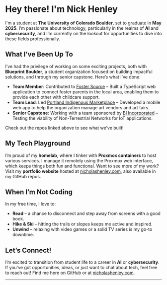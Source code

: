 # Hey there! I'm Nick Henley

I'm a student at **The University of Colorado Boulder**, set to graduate in **May 2025**. I’m passionate about technology, particularly in the realms of **AI** and **cybersecurity**, and I’m currently on the lookout for opportunities to dive into these fields professionally.

## What I’ve Been Up To
I’ve had the privilege of working on some exciting projects, both with **Blueprint Boulder**, a student organization focused on building impactful solutions, and through my senior capstone. Here’s what I’ve done:

- **Team Member**: Contributed to [Foster Source](https://github.com/Blueprint-Boulder/f21s22-foster-source) – Built a TypeScript web application to connect foster parents in the local area, enabling them to provide each other with childcare support.
- **Team Lead**: Led [Portland Indigenous Marketplace](https://github.com/Blueprint-Boulder/f23-PortlandIndigenousMarketplace) – Developed a mobile web app to help the organization manage art vendors and art fairs.
- **Senior Capstone**: Working with a team sponsored by [BI Incorporated](https://github.com/tjather/BI-Incorporated-Senior-Desgin) – Testing the viability of Non-Terrestrial Networks for IoT applications.

Check out the repos linked above to see what we’ve built!

## My Tech Playground
I’m proud of my **homelab**, where I tinker with **Proxmox containers** to host various services. I manage it remotely using the Proxmox web interface, which keeps things both fun and functional. Want to see more of my work? Visit my **portfolio website** hosted at [nicholashenley.com](https://nicholashenley.com), also available in my GitHub repos.

## When I’m Not Coding
In my free time, I love to:
- **Read** – a chance to disconnect and step away from screens with a good book.
- **Hike & Ski** – hitting the trails or slopes keeps me active and inspired.
- **Unwind** – relaxing with video games or a solid TV series is my go-to downtime.

## Let’s Connect!
I’m excited to transition from student life to a career in **AI** or **cybersecurity**. If you’ve got opportunities, ideas, or just want to chat about tech, feel free to reach out! Find me here on GitHub or at [nicholashenley.com](https://nicholashenley.com).

---